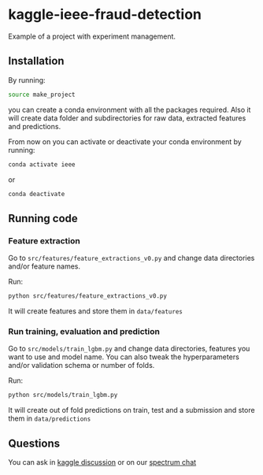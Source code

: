 # kaggle-ieee-fraud-detection
Example of a project with experiment management.

## Installation
By running:

```bash
source make_project
```

you can create a conda environment with all the packages required. 
Also it will create data folder and subdirectories for raw data, extracted features and predictions.

From now on you can activate or deactivate your conda environment by running:

```bash
conda activate ieee
```

or

```bash
conda deactivate 
```

## Running code

### Feature extraction
Go to `src/features/feature_extractions_v0.py` and change data directories and/or feature names.

Run:
```bash
python src/features/feature_extractions_v0.py
```

It will create features and store them in `data/features`

### Run training, evaluation and prediction
Go to `src/models/train_lgbm.py` and change data directories, features you want to use and model name.
You can also tweak the hyperparameters and/or validation schema or number of folds.

Run:
```bash
python src/models/train_lgbm.py
```

It will create out of fold predictions on train, test and a submission and store them in `data/predictions`

## Questions
You can ask in [kaggle discussion]() or on our [spectrum chat](https://spectrum.chat/neptune-community?tab=posts)


